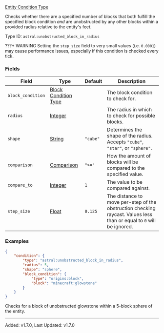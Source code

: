 [Entity Condition Type](https://origins.readthedocs.io/en/1.10.0/types/entity_condition_types/)

Checks whether there are a specified number of blocks that both fulfill the specified block condition *and* are
unobstructed by any other blocks within a provided radius relative to the entity's feet.

Type ID: `astral:unobstructed_block_in_radius`

???+ WARNING
    Setting the `step_size` field to very small values (i.e. `0.0001`) may cause performance issues, especially if this condition is checked every tick.

### Fields

| Field             | Type                                                                                          | Default  | Description                                                                                                          |
| ----------------- | --------------------------------------------------------------------------------------------- | -------- | -------------------------------------------------------------------------------------------------------------------- |
| `block_condition` | [Block Condition Type](https://origins.readthedocs.io/en/1.10.0/types/block_condition_types/) |          | The block condition to check for.                                                                                    |
| `radius`          | [Integer](https://origins.readthedocs.io/en/1.10.0/types/data_types/integer/)                 |          | The radius in which to check for possible blocks.                                                                    |
| `shape`           | [String](https://origins.readthedocs.io/en/1.10.0/types/data_types/string/)                   | `"cube"` | Determines the shape of the radius. Accepts `"cube"`, `"star"`, or `"sphere"`.                                       |
| `comparison`      | [Comparison](https://origins.readthedocs.io/en/1.10.0/types/data_types/comparison/)           | `">="`   | How the amount of blocks will be compared to the specified value.                                                    |
| `compare_to`      | [Integer](https://origins.readthedocs.io/en/1.10.0/types/data_types/integer/)                 | `1`      | The value to be compared against.                                                                                    |
| `step_size`       | [Float](https://origins.readthedocs.io/en/1.10.0/types/data_types/float/)                     | `0.125`  | The distance to move per-step of the obstruction checking raycast. Values less than or equal to `0` will be ignored. |

### Examples

```json
{
    "condition": {
        "type": "astral:unobstructed_block_in_radius",
        "radius": 5,
        "shape": "sphere",
        "block_condition": {
            "type": "origins:block",
            "block": "minecraft:glowstone"
        }
    }
}
```

Checks for a block of unobstructed glowstone within a 5-block sphere of the entity.

---

Added: v1.7.0, Last Updated: v1.7.0